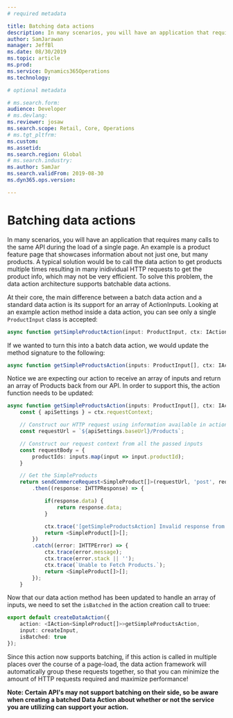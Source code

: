 ```yaml
---
# required metadata

title: Batching data actions
description: In many scenarios, you will have an application that requires a lot of calls to the same API during the load of a single page. One classic case of this is Products; many pages across an online storefront will showcase information about not just one, but many products.
author: SamJarawan
manager: JeffBl
ms.date: 08/30/2019
ms.topic: article
ms.prod: 
ms.service: Dynamics365Operations
ms.technology: 

# optional metadata

# ms.search.form: 
audience: Developer
# ms.devlang: 
ms.reviewer: josaw
ms.search.scope: Retail, Core, Operations
# ms.tgt_pltfrm: 
ms.custom: 
ms.assetid: 
ms.search.region: Global
# ms.search.industry: 
ms.author: SamJar
ms.search.validFrom: 2019-08-30
ms.dyn365.ops.version: 

---
```

# Batching data actions

In many scenarios, you will have an application that requires many calls to the same API during the load of a single page. An example is a product feature page that showcases information about not just one, but many products. A typical solution would be to call the data action to get products multiple times resulting in many inidividual HTTP requests to get the product info, which may not be very efficient. To solve this problem, the data action architecture supports batchable data actions.

At their core, the main difference between a batch data action and a standard data action is its support for an array of ActionInputs. Looking at an example action method inside a data action, you can see only a single `ProductInput` class is accepted:

```typescript
async function getSimpleProductAction(input: ProductInput, ctx: IActionContext): Promise<SimpleProduct>
```

If we wanted to turn this into a batch data action, we would update the method signature to the following:

```typescript
async function getSimpleProductsAction(inputs: ProductInput[], ctx: IActionContext): Promise<SimpleProduct[]>
```

Notice we are expecting our action to receive an array of inputs and return an array of Products back from our API. In order to support this, the action function needs to be updated:

```typescript
async function getSimpleProductsAction(inputs: ProductInput[], ctx: IActionContext): Promise<SimpleProduct[]> {
    const { apiSettings } = ctx.requestContext;

    // Construct our HTTP request using information available in actionContext (ctx), and our Action Input (input)
    const requestUrl = `${apiSettings.baseUrl}/Products`;

    // Construct our request context from all the passed inputs
    const requestBody = {
        productIds: inputs.map(input => input.productId);
    }

    // Get the SimpleProducts
    return sendCommerceRequest<SimpleProduct[]>(requestUrl, 'post', requestBody})
        .then((response: IHTTPResponse) => {

            if(response.data) {
                return response.data;
            }

            ctx.trace('[getSimpleProductsAction] Invalid response from server');
            return <SimpleProduct[]>[];
        })
        .catch((error: IHTTPError) => {
            ctx.trace(error.message);
            ctx.trace(error.stack || '');
            ctx.trace(`Unable to Fetch Products.`);
            return <SimpleProduct[]>[];
        });
    }
```

Now that our data action method has been updated to handle an array of inputs, we need to set the `isBatched` in the action creation call to truee:

```typescript
export default createDataAction({
    action: <IAction<SimpleProduct[]>>getSimpleProductsAction,
    input: createInput,
    isBatched: true
});
```

Since this action now supports batching, if this action is called in multiple places over the course of a page-load, the data action framework will automatically group these requests together, so that you can minimize the amount of HTTP requests required and maximize performance!

**Note: Certain API's may not support batching on their side, so be aware when creating a batched Data Action about whether or not the service you are utilizing can support your action.**
